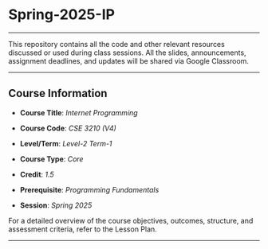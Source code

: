 # Spring-2025-IP

---

This repository contains all the code and other relevant resources discussed or used during class sessions. All the slides, announcements, assignment deadlines, and updates will be shared via Google Classroom.

---

## Course Information

- **Course Title**: _Internet Programming_

- **Course Code**: _CSE 3210 (V4)_

- **Level/Term**: _Level-2 Term-1_

- **Course Type**: _Core_

- **Credit**: _1.5_	

- **Prerequisite**: _Programming Fundamentals_                              

- **Session**: _Spring 2025_

For a detailed overview of the course objectives, outcomes, structure, and assessment criteria, refer to the Lesson Plan.

---
